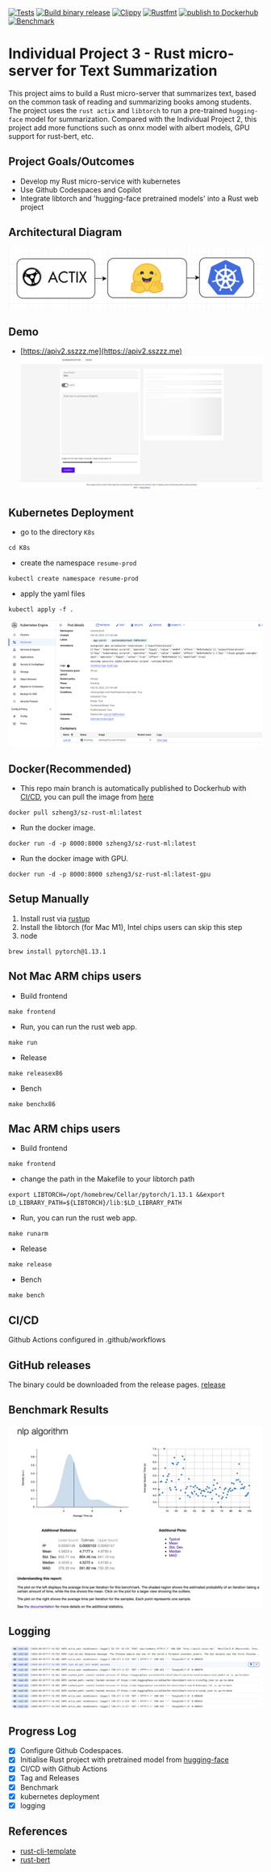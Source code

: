 [![Tests](https://github.com/szheng3/rust-individual-project-3/actions/workflows/tests.yml/badge.svg)](https://github.com/szheng3/rust-individual-project-3/actions/workflows/tests.yml)
[![Build binary release](https://github.com/szheng3/rust-individual-project-3/actions/workflows/release.yml/badge.svg)](https://github.com/szheng3/rust-individual-project-3/actions/workflows/release.yml)
[![Clippy](https://github.com/szheng3/rust-individual-project-3/actions/workflows/lint.yml/badge.svg)](https://github.com/szheng3/rust-individual-project-3/actions/workflows/lint.yml)
[![Rustfmt](https://github.com/szheng3/rust-individual-project-3/actions/workflows/rustfmt.yml/badge.svg)](https://github.com/szheng3/rust-individual-project-3/actions/workflows/rustfmt.yml)
[![publish to Dockerhub](https://github.com/szheng3/rust-individual-project-3/actions/workflows/publish.yml/badge.svg)](https://github.com/szheng3/rust-individual-project-3/actions/workflows/publish.yml)
[![Benchmark](https://github.com/szheng3/rust-individual-project-3/actions/workflows/bench.yml/badge.svg)](https://github.com/szheng3/rust-individual-project-3/actions/workflows/bench.yml)

# Individual Project 3 - Rust micro-server for Text Summarization

This project aims to build a Rust micro-server that summarizes text, based on the common task of reading and summarizing books among students. The project uses the `rust actix` and `libtorch` to run a pre-trained `hugging-face` model for summarization.
Compared with the Individual Project 2, this project add more functions such as onnx model with albert models, GPU support for rust-bert, etc.
## Project Goals/Outcomes

* Develop my Rust micro-service with kubernetes
* Use Github Codespaces and Copilot
* Integrate libtorch and 'hugging-face pretrained models' into a Rust web project

## Architectural Diagram

![image](./assets/ml.png)
## Demo
* [https://apiv2.sszzz.me](https://apiv2.sszzz.me)
  ![image](./assets/demo2.png)


## Kubernetes Deployment
* go to the directory `K8s`
```
cd K8s
```

* create the namespace `resume-prod`
```
kubectl create namespace resume-prod

```
* apply the yaml files
```
kubectl apply -f .
```
![image](./assets/k8s1.png)


## Docker(Recommended)

* This repo main branch is automatically published to Dockerhub with [CI/CD](https://github.com/szheng3/rust-individual-project-3/actions/workflows/publish.yml), you can pull the image from [here](https://hub.docker.com/repository/docker/szheng3/sz-rust-ml/general)
```
docker pull szheng3/sz-rust-ml:latest
```
* Run the docker image.
```
docker run -d -p 8000:8000 szheng3/sz-rust-ml:latest
```
* Run the docker image with GPU.
```
docker run -d -p 8000:8000 szheng3/sz-rust-ml:latest-gpu
```


## Setup Manually

1. Install rust via [rustup](https://rustup.rs/)
2. Install the libtorch (for Mac M1), Intel chips users can skip this step
3. node 
```
brew install pytorch@1.13.1
```


## Not Mac ARM chips users
* Build frontend
```
make frontend 
```
* Run, you can run the rust web app.
```
make run 
```

* Release
```
make releasex86
```

* Bench
```
make benchx86
```

## Mac ARM chips users
* Build frontend
```
make frontend 
```
* change the path in the Makefile to your libtorch path
```
export LIBTORCH=/opt/homebrew/Cellar/pytorch/1.13.1 &&export LD_LIBRARY_PATH=${LIBTORCH}/lib:$LD_LIBRARY_PATH
```
* Run, you can run the rust web app.
```
make runarm 
```
* Release
```
make release
```
* Bench
```
make bench
```



## CI/CD

Github Actions configured in .github/workflows



## GitHub releases
The binary could be downloaded from the release pages. [release](https://github.com/szheng3/rust-individual-project-3/releases)

## Benchmark Results
![Benchmark](./assets/report1.png)
## Logging
![logging](./assets/logging.png)

## Progress Log

- [x] Configure Github Codespaces.
- [x] Initialise Rust project with pretrained model from [hugging-face](https://huggingface.co/transformers/model_doc/bart.html)
- [x] CI/CD with Github Actions
- [x] Tag and Releases
- [x] Benchmark
- [x] kubernetes deployment
- [x] logging

## References


* [rust-cli-template](https://github.com/kbknapp/rust-cli-template)
* [rust-bert](https://github.com/guillaume-be/rust-bert)